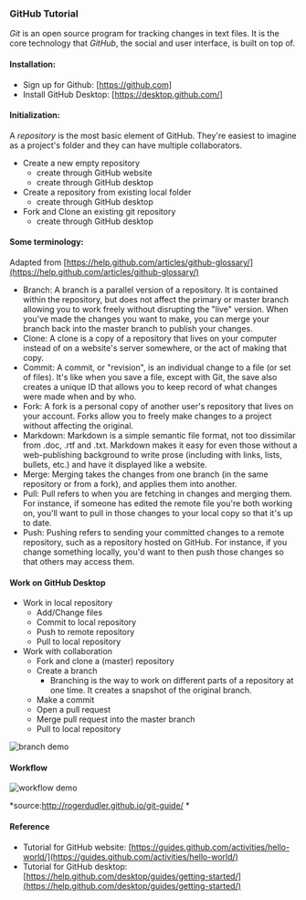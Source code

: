 ### GitHub Tutorial

*Git* is an open source program for tracking changes in text files. It is the core technology that *GitHub*, the social and user interface, is built on top of.

#### Installation:
* Sign up for Github: [https://github.com]
* Install GitHub Desktop: [https://desktop.github.com/]

#### Initialization:
A *repository* is the most basic element of GitHub. They're easiest to imagine as a project's folder and they can have multiple collaborators.
* Create a new empty repository
	* create through GitHub website
	* create through GitHub desktop
* Create a repository from existing local folder
	* create through GitHub desktop
* Fork and Clone an existing git repository
	* create through GitHub desktop
	
#### Some terminology:
Adapted from [https://help.github.com/articles/github-glossary/](https://help.github.com/articles/github-glossary/)

* Branch: A branch is a parallel version of a repository. It is contained within the repository, but does not affect the primary or master branch allowing you to work freely without disrupting the "live" version. When you've made the changes you want to make, you can merge your branch back into the master branch to publish your changes.
* Clone: A clone is a copy of a repository that lives on your computer instead of on a website's server somewhere, or the act of making that copy.
* Commit: A commit, or "revision", is an individual change to a file (or set of files). It's like when you save a file, except with Git, the save also creates a unique ID that allows you to keep record of what changes were made when and by who.
* Fork: A fork is a personal copy of another user's repository that lives on your account. Forks allow you to freely make changes to a project without affecting the original.
* Markdown: Markdown is a simple semantic file format, not too dissimilar from .doc, .rtf and .txt. Markdown makes it easy for even those without a web-publishing background to write prose (including with links, lists, bullets, etc.) and have it displayed like a website.
* Merge: Merging takes the changes from one branch (in the same repository or from a fork), and applies them into another.
* Pull: Pull refers to when you are fetching in changes and merging them. For instance, if someone has edited the remote file you're both working on, you'll want to pull in those changes to your local copy so that it's up to date.
* Push: Pushing refers to sending your committed changes to a remote repository, such as a repository hosted on GitHub. For instance, if you change something locally, you'd want to then push those changes so that others may access them.
	
	
#### Work on GitHub Desktop
* Work in local repository
    * Add/Change files
    * Commit to local repository
	* Push to remote repository
	* Pull to local repository
* Work with collaboration
	* Fork and clone a (master) repository
	* Create a branch
		* Branching is the way to work on different parts of a repository at one time. It creates a snapshot of the original branch.
    * Make a commit
	* Open a pull request 
	* Merge pull request into the master branch
	* Pull to local repository

![branch demo](./pics/branching.png)

#### Workflow
![workflow demo](./pics/workflow_demo.png)

*source:http://rogerdudler.github.io/git-guide/ *

#### Reference
* Tutorial for GitHub website: [https://guides.github.com/activities/hello-world/](https://guides.github.com/activities/hello-world/)
* Tutorial for GitHub desktop:
[https://help.github.com/desktop/guides/getting-started/](https://help.github.com/desktop/guides/getting-started/)
